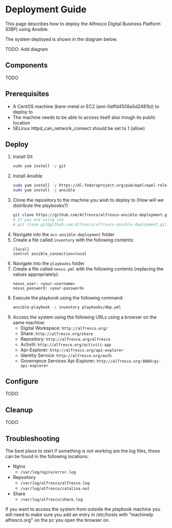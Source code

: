 # Deployment Guide

This page describes how to deploy the Alfresco Digital Business Platform (DBP) using Ansible.

The system deployed is shown in the diagram below.

TODO: Add diagram

## Components

TODO

## Prerequisites

* A CentOS machine (bare-metal or EC2 (ami-0affd4508a5d2481b)) to deploy to
* The machine needs to be able to access itself also trough its public location 
* SELinux httpd_can_network_connect should be set to 1 (allow)

## Deploy

1. Install Git
    ```bash
    sudo yum install -y git
    ```
2. Install Ansible
    ```bash
    sudo yum install -y https://dl.fedoraproject.org/pub/epel/epel-release-latest-7.noarch.rpm
    sudo yum install -y ansible
    ```
3. Clone the repository to the machine you wish to deploy to (How will we distribute the playbooks?)
    ```bash
    git clone https://github.com/Alfresco/alfresco-ansible-deployment.git
    # If you are using ssh
    # git clone git@github.com:Alfresco/alfresco-ansible-deployment.git
    ```
4. Navigate into the `acs-ansible-deployment` folder
5. Create a file called `inventory` with the following contents:
    ```
    [local]
    control ansible_connection=local
    ```
6. Navigate into the `playbooks` folder
7. Create a file called `nexus.yml` with the following contents (replacing the values appropriately):
    ```
    nexus_user: <your-username>
    nexus_password: <your-password>
    ```
8. Execute the playbook using the following command:
    ```bash
    ansible-playbook -i inventory playbooks/dbp.yml
    ```
9. Access the system using the following URLs using a browser on the same machine:
    * Digital Workspace: ```http://alfresco.org/```
    * Share: ```http://alfresco.org/share```
    * Repository: ```http://alfresco.org/alfresco```
    * Activiti: ```http://alfresco.org/activiti-app```
    * Api-Explorer: ```http://alfresco.org/api-explorer```
    * Identity Service: ```http://alfresco.org/auth```
    * Governance Services Api-Explorer: ```http://alfresco.org:8080/gs-api-explorer```

## Configure

TODO

## Cleanup

TODO

## Troubleshooting

The best place to start if something is not working are the log files, these can be found in the following locations:

* Nginx 
    * `/var/log/nginx/error.log`
* Repository 
    * `/var/log/alfresco/alfresco.log`
    * `/var/log/alfresco/catalina.out`
* Share 
    * `/var/log/alfresco/share.log`

If you want to access the system from outside the playbook machine you will need to make sure you add an entry in /etc/hosts with "machineIp alfresco.org" on the pc you open the browser on.